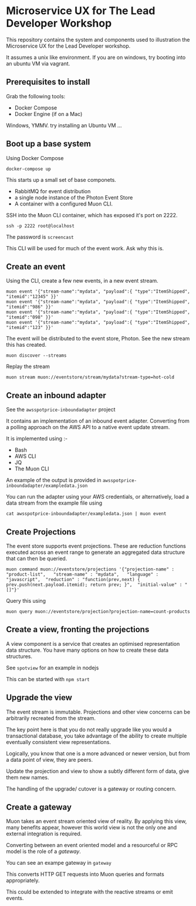 # Microservice UX for The Lead Developer Workshop

This repository contains the system and components used to illustration the Microservice UX for the Lead Developer workshop.

It assumes a unix like environment. If you are on windows, try booting into an ubuntu VM via vagrant.

## Prerequisites to install

Grab the following tools:
* Docker Compose
* Docker Engine (if on a Mac)

Windows, YMMV. try installing an Ubuntu VM ...

## Boot up a base system

Using Docker Compose

```
docker-compose up
```

This starts up a small set of base componets. 
 * RabbitMQ for event distribution
 * a single node instance of the Photon Event Store
 * A container with a configured Muon CLI.

SSH into the Muon CLI container, which has exposed it's port on 2222.

```
ssh -p 2222 root@localhost
```

The password is ```screencast```


This CLI will be used for much of the event work. Ask why this is.


## Create an event

Using the CLI, create a few new events, in a new event stream.

```
muon event '{"stream-name":"mydata", "payload":{ "type":"ItemShipped", "itemid":"12345" }}'
muon event '{"stream-name":"mydata", "payload":{ "type":"ItemShipped", "itemid":"986" }}'
muon event '{"stream-name":"mydata", "payload":{ "type":"ItemShipped", "itemid":"098" }}'
muon event '{"stream-name":"mydata", "payload":{ "type":"ItemShipped", "itemid":"123" }}'

```

The event will be distributed to the event store, Photon. See the new stream this has created.

```
muon discover --streams
```

Replay the stream

```
muon stream muon://eventstore/stream/mydata?stream-type=hot-cold
```

## Create an inbound adapter

See the ```awsspotprice-inboundadapter``` project

It contains an implementation of an inbound event adapter. Converting from a polling approach on the AWS API to a native event update stream.

It is implemented using :-
 * Bash
 * AWS CLI
 * JQ
 * The Muon CLI

An example of the output is provided in ```awsspotprice-inboundadapter/exampledata.json```

You can run the adapter using your AWS credentials, or alternatively, load a data stream from the example file using

```
cat awsspotprice-inboundadapter/exampledata.json | muon event
```


## Create Projections

The event store supports event projections. These are reduction functions executed across an event range to generate an aggregated data structure that can then be queried.

```
muon command muon://eventstore/projections '{"projection-name" : "product-list",   "stream-name" : "mydata",   "language" : "javascript",  "reduction" : "function(prev,next) { prev.push(next.payload.itemid); return prev; }",  "initial-value" : "[]"}'
```

Query this using 

```
muon query muon://eventstore/projection?projection-name=count-products
```

## Create a view, fronting the projections

A view component is a service that creates an optimised representation data structure. You have many options on how to create these data structures.

See ```spotview``` for an example in nodejs

This can be started with ```npm start```

## Upgrade the view

The event stream is immutable. Projections and other view concerns can be arbitrarily recreated from the stream.

The key point here is that you do not really upgrade like you would a transactional database, you take
advantage of the ability to create multiple eventually consistent view representations.

Logically, you know that one is a more advanced or newer version, but from a data point of view, they are peers.

Update the projection and view to show a subtly different form of data, give them new names.

The handling of the upgrade/ cutover is a gateway or routing concern.

## Create a gateway

Muon takes an event stream oriented view of reality. By applying this view, many benefits appear, however this world view is not the only one and external integration is required.

Converting between an event oriented model and a resourceful or RPC model is the role of a *gateway*.

You can see an exampe gateway in ```gateway```

This converts HTTP GET requests into Muon queries and formats appropriately.

This could be extended to integrate with the reactive streams or emit events.
